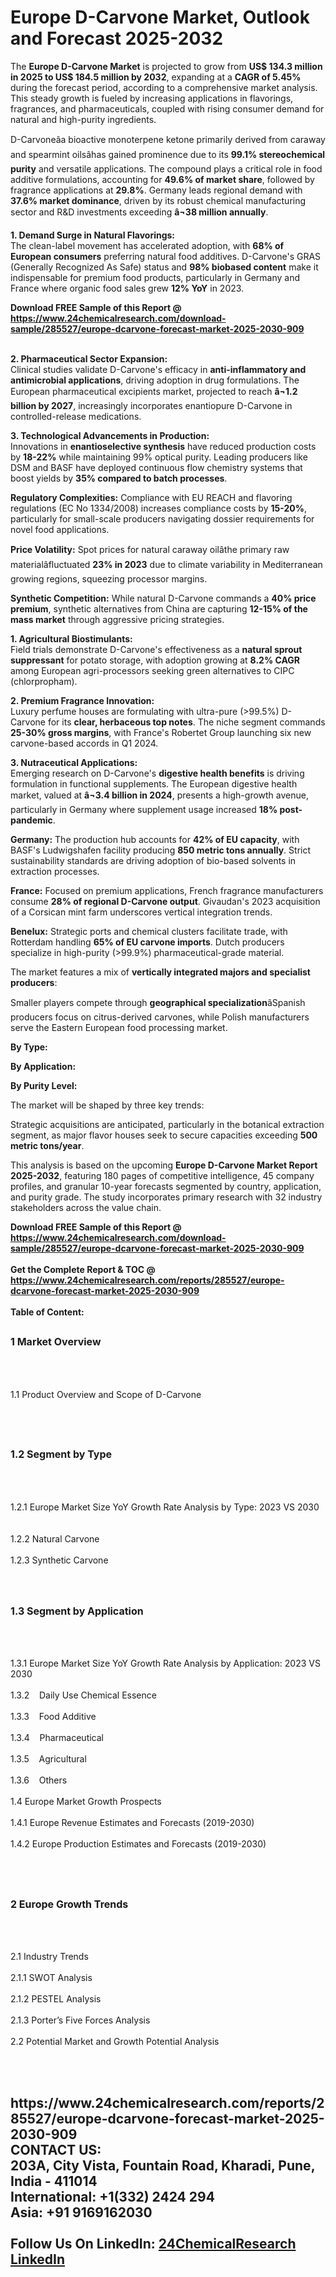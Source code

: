 <h1>Europe D-Carvone Market, Outlook and Forecast 2025-2032</h1><p>The <strong>Europe D-Carvone Market</strong> is projected to grow from <strong>US$ 134.3 million in 2025 to US$ 184.5 million by 2032</strong>, expanding at a <strong>CAGR of 5.45%</strong> during the forecast period, according to a comprehensive market analysis. This steady growth is fueled by increasing applications in flavorings, fragrances, and pharmaceuticals, coupled with rising consumer demand for natural and high-purity ingredients.</p><p>D-Carvoneâa bioactive monoterpene ketone primarily derived from caraway and spearmint oilsâhas gained prominence due to its <strong>99.1% stereochemical purity</strong> and versatile applications. The compound plays a critical role in food additive formulations, accounting for <strong>49.6% of market share</strong>, followed by fragrance applications at <strong>29.8%</strong>. Germany leads regional demand with <strong>37.6% market dominance</strong>, driven by its robust chemical manufacturing sector and R&amp;D investments exceeding <strong>â¬38 million annually</strong>.</p><p><strong>1. Demand Surge in Natural Flavorings:</strong><br>
The clean-label movement has accelerated adoption, with <strong>68% of European consumers</strong> preferring natural food additives. D-Carvone's GRAS (Generally Recognized As Safe) status and <strong>98% biobased content</strong> make it indispensable for premium food products, particularly in Germany and France where organic food sales grew <strong>12% YoY</strong> in 2023.</p><div><b>Download FREE Sample of this Report @ 
            <a href="https://www.24chemicalresearch.com/download-sample/285527/europe-dcarvone-forecast-market-2025-2030-909">
            https://www.24chemicalresearch.com/download-sample/285527/europe-dcarvone-forecast-market-2025-2030-909</a></b></div><br><p><strong>2. Pharmaceutical Sector Expansion:</strong><br>
Clinical studies validate D-Carvone's efficacy in <strong>anti-inflammatory and antimicrobial applications</strong>, driving adoption in drug formulations. The European pharmaceutical excipients market, projected to reach <strong>â¬1.2 billion by 2027</strong>, increasingly incorporates enantiopure D-Carvone in controlled-release medications.</p><p><strong>3. Technological Advancements in Production:</strong><br>
Innovations in <strong>enantioselective synthesis</strong> have reduced production costs by <strong>18-22%</strong> while maintaining 99% optical purity. Leading producers like DSM and BASF have deployed continuous flow chemistry systems that boost yields by <strong>35% compared to batch processes</strong>.</p><p><strong>Regulatory Complexities:</strong> Compliance with EU REACH and flavoring regulations (EC No 1334/2008) increases compliance costs by <strong>15-20%</strong>, particularly for small-scale producers navigating dossier requirements for novel food applications.</p><p><strong>Price Volatility:</strong> Spot prices for natural caraway oilâthe primary raw materialâfluctuated <strong>23% in 2023</strong> due to climate variability in Mediterranean growing regions, squeezing processor margins.</p><p><strong>Synthetic Competition:</strong> While natural D-Carvone commands a <strong>40% price premium</strong>, synthetic alternatives from China are capturing <strong>12-15% of the mass market</strong> through aggressive pricing strategies.</p><p><strong>1. Agricultural Biostimulants:</strong><br>
Field trials demonstrate D-Carvone's effectiveness as a <strong>natural sprout suppressant</strong> for potato storage, with adoption growing at <strong>8.2% CAGR</strong> among European agri-processors seeking green alternatives to CIPC (chlorpropham).</p><p><strong>2. Premium Fragrance Innovation:</strong><br>
Luxury perfume houses are formulating with ultra-pure (&gt;99.5%) D-Carvone for its <strong>clear, herbaceous top notes</strong>. The niche segment commands <strong>25-30% gross margins</strong>, with France's Robertet Group launching six new carvone-based accords in Q1 2024.</p><p><strong>3. Nutraceutical Applications:</strong><br>
Emerging research on D-Carvone's <strong>digestive health benefits</strong> is driving formulation in functional supplements. The European digestive health market, valued at <strong>â¬3.4 billion in 2024</strong>, presents a high-growth avenue, particularly in Germany where supplement usage increased <strong>18% post-pandemic</strong>.</p><p><strong>Germany:</strong> The production hub accounts for <strong>42% of EU capacity</strong>, with BASF's Ludwigshafen facility producing <strong>850 metric tons annually</strong>. Strict sustainability standards are driving adoption of bio-based solvents in extraction processes.</p><p><strong>France:</strong> Focused on premium applications, French fragrance manufacturers consume <strong>28% of regional D-Carvone output</strong>. Givaudan's 2023 acquisition of a Corsican mint farm underscores vertical integration trends.</p><p><strong>Benelux:</strong> Strategic ports and chemical clusters facilitate trade, with Rotterdam handling <strong>65% of EU carvone imports</strong>. Dutch producers specialize in high-purity (&gt;99.9%) pharmaceutical-grade material.</p><p>The market features a mix of <strong>vertically integrated majors and specialist producers</strong>:</p><p>Smaller players compete through <strong>geographical specialization</strong>âSpanish producers focus on citrus-derived carvones, while Polish manufacturers serve the Eastern European food processing market.</p><p><strong>By Type:</strong></p><p><strong>By Application:</strong></p><p><strong>By Purity Level:</strong></p><p>The market will be shaped by three key trends:</p><p>Strategic acquisitions are anticipated, particularly in the botanical extraction segment, as major flavor houses seek to secure capacities exceeding <strong>500 metric tons/year</strong>.</p><p>This analysis is based on the upcoming <strong>Europe D-Carvone Market Report 2025-2032</strong>, featuring 180 pages of competitive intelligence, 45 company profiles, and granular 10-year forecasts segmented by country, application, and purity grade. The study incorporates primary research with 32 industry stakeholders across the value chain.</p><div><b>Download FREE Sample of this Report @ 
            <a href="https://www.24chemicalresearch.com/download-sample/285527/europe-dcarvone-forecast-market-2025-2030-909">
            https://www.24chemicalresearch.com/download-sample/285527/europe-dcarvone-forecast-market-2025-2030-909</a></b></div><br><div><b>Get the Complete Report & TOC @ 
            <a href="https://www.24chemicalresearch.com/reports/285527/europe-dcarvone-forecast-market-2025-2030-909">
            https://www.24chemicalresearch.com/reports/285527/europe-dcarvone-forecast-market-2025-2030-909</a></b></div><br>
            <b>Table of Content:</b><p><h2><span style="font-size:16px"><strong>1 Market Overview&nbsp;&nbsp; &nbsp;</strong></span></h2><br />
<br />
<p>1.1 Product Overview and Scope of D-Carvone&nbsp;</p><br />
<br />
<h2><strong><span style="font-size:16px">1.2 Segment by Type&nbsp;&nbsp; &nbsp;</span></strong></h2><br />
<br />
<p>1.2.1 Europe Market Size YoY Growth Rate Analysis by Type: 2023 VS 2030&nbsp;&nbsp; &nbsp;<br /><br />
1.2.2 Natural Carvone&nbsp;&nbsp; &nbsp;<br /><br />
1.2.3 Synthetic Carvone<br /><br />
<br />
<h2><span style="font-size:16px"><strong>1.3 Segment by Application&nbsp;&nbsp;</strong></span></h2><br />
<br />
<p>1.3.1 Europe Market Size YoY Growth Rate Analysis by Application: 2023 VS 2030&nbsp;&nbsp; &nbsp;<br /><br />
1.3.2&nbsp;&nbsp; &nbsp;Daily Use Chemical Essence<br /><br />
1.3.3&nbsp;&nbsp; &nbsp;Food Additive<br /><br />
1.3.4&nbsp;&nbsp; &nbsp;Pharmaceutical<br /><br />
1.3.5&nbsp;&nbsp; &nbsp;Agricultural<br /><br />
1.3.6&nbsp;&nbsp; &nbsp;Others<br /><br />
1.4 Europe Market Growth Prospects&nbsp;&nbsp; &nbsp;<br /><br />
1.4.1 Europe Revenue Estimates and Forecasts (2019-2030)&nbsp;&nbsp; &nbsp;<br /><br />
1.4.2 Europe Production Estimates and Forecasts (2019-2030)&nbsp;&nbsp;</p><br />
<br />
<h2><span style="font-size:16px"><strong>2 Europe Growth Trends&nbsp;&nbsp; &nbsp;</strong></span></h2><br />
<br />
<p>2.1 Industry Trends&nbsp;&nbsp; &nbsp;<br /><br />
2.1.1 SWOT Analysis&nbsp;&nbsp; &nbsp;<br /><br />
2.1.2 PESTEL Analysis&nbsp;&nbsp; &nbsp;<br /><br />
2.1.3 Porter&rsquo;s Five Forces Analysis&nbsp;&nbsp; &nbsp;<br /><br />
2.2 Potential Market and Growth Potential Analysis&nbsp;&nbsp; &nbsp;</p><br />
<br />
<h2><span style="font</p><div><b>Get the Complete Report & TOC @ 
            <a href="https://www.24chemicalresearch.com/reports/285527/europe-dcarvone-forecast-market-2025-2030-909">
            https://www.24chemicalresearch.com/reports/285527/europe-dcarvone-forecast-market-2025-2030-909</a></b></div><br><b>CONTACT US:</b><br>
            203A, City Vista, Fountain Road, Kharadi, Pune, India - 411014<br>
            International: +1(332) 2424 294<br>
            Asia: +91 9169162030 <br><br>
            Follow Us On LinkedIn: <a href="https://www.linkedin.com/company/24chemicalresearch/">24ChemicalResearch LinkedIn</a>